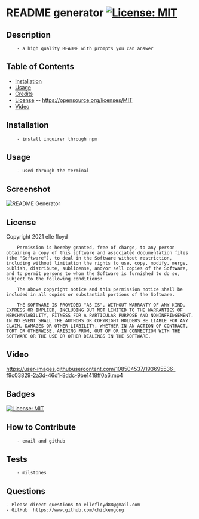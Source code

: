 # README generator [![License: MIT](https://img.shields.io/badge/License-MIT-yellow.svg)](https://opensource.org/licenses/MIT)

## Description
        - a high quality README with prompts you can answer
## Table of Contents
- [Installation](#installation)
- [Usage](#usage)
- [Credits](#credits)
- [License](#license) -- https://opensource.org/licenses/MIT
- [Video](#Video)

## Installation
        - install inquirer through npm
## Usage
        - used through the terminal 
## Screenshot
  ![README Generator ](https://user-images.githubusercontent.com/108504537/193695088-c29b964f-fdc3-4071-b721-e172cb28b9ee.jpg)


## License
  Copyright 2021 elle floyd

        Permission is hereby granted, free of charge, to any person obtaining a copy of this software and associated documentation files (the "Software"), to deal in the Software without restriction, including without limitation the rights to use, copy, modify, merge, publish, distribute, sublicense, and/or sell copies of the Software, and to permit persons to whom the Software is furnished to do so, subject to the following conditions:
        
        The above copyright notice and this permission notice shall be included in all copies or substantial portions of the Software.
        
        THE SOFTWARE IS PROVIDED "AS IS", WITHOUT WARRANTY OF ANY KIND, EXPRESS OR IMPLIED, INCLUDING BUT NOT LIMITED TO THE WARRANTIES OF MERCHANTABILITY, FITNESS FOR A PARTICULAR PURPOSE AND NONINFRINGEMENT. IN NO EVENT SHALL THE AUTHORS OR COPYRIGHT HOLDERS BE LIABLE FOR ANY CLAIM, DAMAGES OR OTHER LIABILITY, WHETHER IN AN ACTION OF CONTRACT, TORT OR OTHERWISE, ARISING FROM, OUT OF OR IN CONNECTION WITH THE SOFTWARE OR THE USE OR OTHER DEALINGS IN THE SOFTWARE.
## Video

https://user-images.githubusercontent.com/108504537/193695536-f9c03829-2a3d-46d1-8ddc-9be1418ff0a6.mp4


## Badges
 [![License: MIT](https://img.shields.io/badge/License-MIT-yellow.svg)](https://opensource.org/licenses/MIT)

## How to Contribute
        - email and github
## Tests
        - milstones
## Questions
    - Please direct questions to ellefloyd88@gmail.com    
    - GitHub  https://www.github.com/chickengong 
